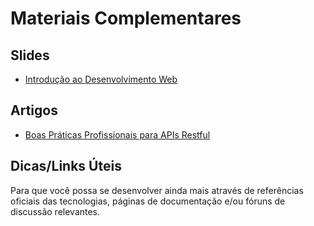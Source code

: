 # Materiais Complementares

## Slides
- [Introdução ao Desenvolvimento Web](./assets/IntroducaoAoDesenvolvimentoWEB.pptx)

 

## Artigos
- [Boas Práticas Profissionais para APIs Restful](https://web.dio.me/articles/7-boas-praticas-para-apis-restful-profissionais)
 

## Dicas/Links Úteis
Para que você possa se desenvolver ainda mais através de referências oficiais das tecnologias, páginas de documentação e/ou fóruns de discussão relevantes.
